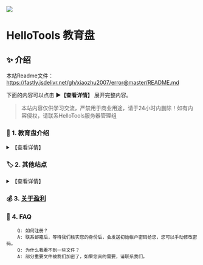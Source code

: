 ![](https://activity-graph.herokuapp.com/graph?username=xiaozhu2007&theme=github-light&hide_title=true&hide_border=true&area=true)

# HelloTools 教育盘

## ✨ 介绍
本站Readme文件：<https://fastly.jsdelivr.net/gh/xiaozhu2007/error@master/README.md>

下面的内容可以点击 **▶【查看详情】** 展开完整内容。

> 本站内容仅供学习交流，严禁用于商业用途，请于24小时内删除！如有内容侵权，请联系HelloTools服务器管理组

### 💾 1. 教育盘介绍

<details><summary>【查看详情】</summary>
    <p>Github：<a href="https://github.com/xiaozhu2007">https://github.com/xiaozhu2007</a></p>
    <p>BiliBili：<a href="https://space.bilibili.com/538644327">https://space.bilibili.com/538644327</a></p>
    <p>博客：<a href="https://xioazhu2007.netlify.app/">https://xioazhu2007.netlify.app/</a></p>
</details>

### 🏷️ 2. 其他站点

<details><summary>【查看详情】</summary>
    
- 本站：<https://alist.htedu.repl.co/>
- 更多：<https://您的网站.com>

</details>

### 💰 3. [关于盈利](https://afdian.net/@xiaozhu2021)

### 📄 4. FAQ
```
    Q: 如何注册？
    A: 联系邮箱后，等待我们核实您的身份后，会发送初始帐户密码给您，您可以手动修改密码。
    Q: 为什么我看不到一些文件？
    A: 部分重要文件被我们加密了，如果您真的需要，请联系我们。
```
